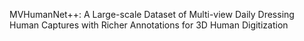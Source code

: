 MVHumanNet++: A Large-scale Dataset of Multi-view Daily Dressing Human Captures with Richer Annotations for 3D Human Digitization 



